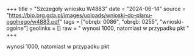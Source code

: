 +++
title = "Szczegóły wniosku W4883"
date = "2024-06-14"
source = "https://bip.brg.gda.pl/images/uploads/wnioski-do-planu-ogolnego/w4883.pdf"
tags = ["obręb: 0086", "obręb: 0255", "wnioski-ogolne"]
geolinks = []
raw = " wynosi 1000, natomiast w przypadku pkt "
+++

 wynosi 1000, natomiast w przypadku pkt 


